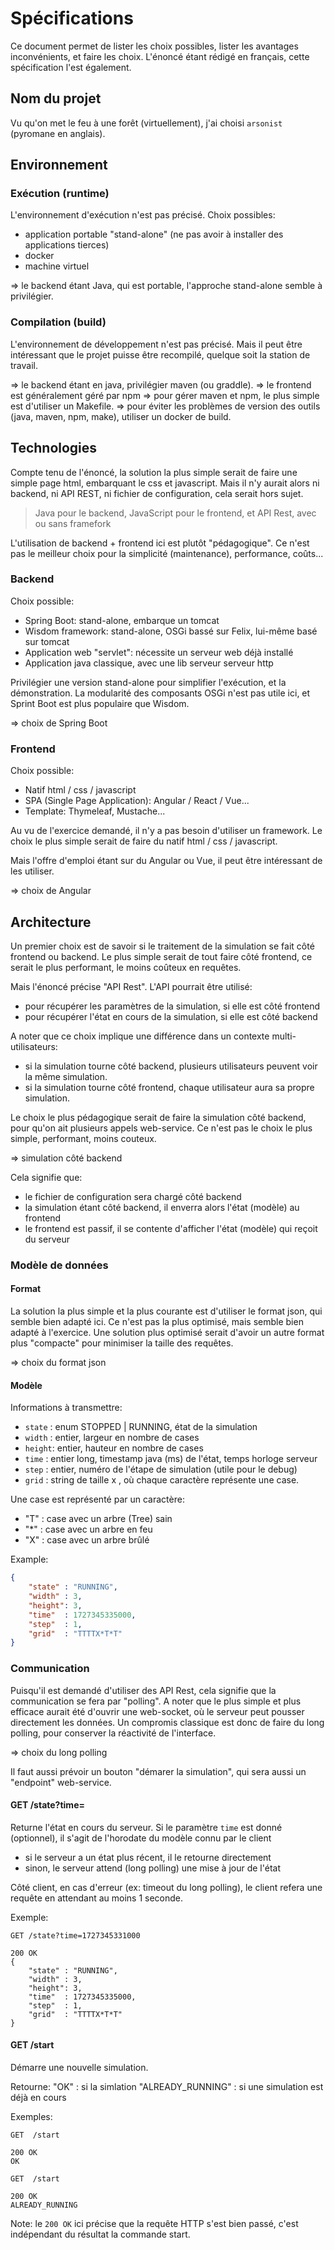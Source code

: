 # Spécifications

Ce document permet de lister les choix possibles, lister les avantages inconvénients, et faire les choix.
L'énoncé étant rédigé en français, cette spécification l'est également.


## Nom du projet

Vu qu'on met le feu à une forêt (virtuellement), j'ai choisi `arsonist` (pyromane en anglais).


## Environnement

### Exécution (runtime)

L'environnement d'exécution n'est pas précisé.
Choix possibles:
- application portable "stand-alone" (ne pas avoir à installer des applications tierces)
- docker
- machine virtuel

=> le backend étant Java, qui est portable, l'approche stand-alone semble à privilégier.


### Compilation (build)

L'environnement de développement n'est pas précisé.
Mais il peut être intéressant que le projet puisse être recompilé, quelque soit la station de travail.

=> le backend étant en java, privilégier maven (ou graddle).
=> le frontend est généralement géré par npm
=> pour gérer maven et npm, le plus simple est d'utiliser un Makefile.
=> pour éviter les problèmes de version des outils (java, maven, npm, make), utiliser un docker de build.


## Technologies

Compte tenu de l'énoncé, la solution la plus simple serait de faire une simple page html, embarquant le css et javascript.
Mais il n'y aurait alors ni backend, ni API REST, ni fichier de configuration, cela serait hors sujet.
> Java pour le backend, JavaScript pour le frontend, et API Rest, avec ou sans framefork

L'utilisation de backend + frontend ici est plutôt "pédagogique".
Ce n'est pas le meilleur choix pour la simplicité (maintenance), performance, coûts...


### Backend

Choix possible:
- Spring Boot: stand-alone, embarque un tomcat
- Wisdom framework: stand-alone, OSGi bassé sur Felix, lui-même basé sur tomcat
- Application web "servlet": nécessite un serveur web déjà installé
- Application java classique, avec une lib serveur serveur http

Privilégier une version stand-alone pour simplifier l'exécution, et la démonstration.
La modularité des composants OSGi n'est pas utile ici, et Sprint Boot est plus populaire que Wisdom.

=> choix de Spring Boot


### Frontend

Choix possible:
- Natif html / css / javascript
- SPA (Single Page Application): Angular / React / Vue...
- Template: Thymeleaf, Mustache...

Au vu de l'exercice demandé, il n'y a pas besoin d'utiliser un framework.
Le choix le plus simple serait de faire du natif html / css / javascript.

Mais l'offre d'emploi étant sur du Angular ou Vue, il peut être intéressant de les utiliser.

=> choix de Angular


## Architecture

Un premier choix est de savoir si le traitement de la simulation se fait côté frontend ou backend.
Le plus simple serait de tout faire côté frontend, ce serait le plus performant, le moins coûteux en requêtes.

Mais l'énoncé précise "API Rest".
L'API pourrait être utilisé:
- pour récupérer les paramètres de la simulation, si elle est côté frontend
- pour récupérer l'état en cours de la simulation, si elle est côté backend

A noter que ce choix implique une différence dans un contexte multi-utilisateurs:
- si la simulation tourne côté backend, plusieurs utilisateurs peuvent voir la même simulation.
- si la simulation tourne côté frontend, chaque utilisateur aura sa propre simulation.

Le choix le plus pédagogique serait de faire la simulation côté backend, pour qu'on ait plusieurs appels web-service.
Ce n'est pas le choix le plus simple, performant, moins couteux.

=> simulation côté backend


Cela signifie que:
- le fichier de configuration sera chargé côté backend
- la simulation étant côté backend, il enverra alors l'état (modèle) au frontend
- le frontend est passif, il se contente d'afficher l'état (modèle) qui reçoit du serveur


### Modèle de données

#### Format

La solution la plus simple et la plus courante est d'utiliser le format json, qui semble bien adapté ici.
Ce n'est pas la plus optimisé, mais semble bien adapté à l'exercice.
Une solution plus optimisé serait d'avoir un autre format plus "compacte" pour minimiser la taille des requêtes.

=> choix du format json


#### Modèle

Informations à transmettre:
- `state` : enum STOPPED | RUNNING, état de la simulation
- `width` : entier, largeur en nombre de cases
- `height`: entier, hauteur en nombre de cases
- `time`  : entier long, timestamp java (ms) de l'état, temps horloge serveur
- `step`  : entier, numéro de l'étape de simulation (utile pour le debug)
- `grid`  : string de taille <width> x <height>, où chaque caractère représente une case.

Une case est représenté par un caractère:
- "T" : case avec un arbre (Tree) sain
- "*" : case avec un arbre en feu
- "X" : case avec un arbre brûlé

Example:
```json
{
    "state" : "RUNNING",
    "width" : 3,
    "height": 3,
    "time"  : 1727345335000,
    "step"  : 1,
    "grid"  : "TTTTX*T*T"
}
```

### Communication

Puisqu'il est demandé d'utiliser des API Rest, cela signifie que la communication se fera par "polling".
A noter que le plus simple et plus efficace aurait été d'ouvrir une web-socket, où le serveur peut pousser directement les données.
Un compromis classique est donc de faire du long polling, pour conserver la réactivité de l'interface.

=> choix du long polling

Il faut aussi prévoir un bouton "démarer la simulation", qui sera aussi un "endpoint" web-service.


#### GET /state?time=<time>

Returne l'état en cours du serveur.
Si le paramètre `time` est donné (optionnel), il s'agit de l'horodate du modèle connu par le client
- si le serveur a un état plus récent, il le retourne directement
- sinon, le serveur attend (long polling) une mise à jour de l'état

Côté client, en cas d'erreur (ex: timeout du long polling), le client refera une requête en attendant au moins 1 seconde.

Exemple:
```
GET /state?time=1727345331000

200 OK
{
    "state" : "RUNNING",
    "width" : 3,
    "height": 3,
    "time"  : 1727345335000,
    "step"  : 1,
    "grid"  : "TTTTX*T*T"
}
```


#### GET /start

Démarre une nouvelle simulation.

Retourne:
"OK" : si la simlation
"ALREADY_RUNNING" : si une simulation est déjà en cours

Exemples:
```
GET  /start

200 OK
OK
```

```
GET  /start

200 OK
ALREADY_RUNNING
```

Note: le `200 OK` ici précise que la requête HTTP s'est bien passé, c'est indépendant du résultat la commande start.
